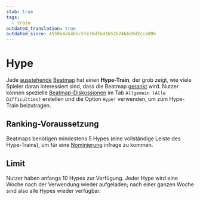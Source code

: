 ```yaml
---
stub: true
tags:
  - train
outdated_translation: true
outdated_since: 4559e4a54b5c5fe76dfb41652b74b6d9d2cca80b
---
```


# Hype

Jede [ausstehende](/wiki/Beatmap/Category#wip-and-pending) [Beatmap](/wiki/Beatmap) hat einen **Hype-Train**, der grob zeigt, wie viele Spieler daran interessiert sind, dass die Beatmap [gerankt](/wiki/Beatmap/Category#ranked) wird. Nutzer können spezielle [Beatmap-Diskussionen](/wiki/Beatmap_discussion) im Tab `Allgemein (Alle Difficulties)` erstellen und die Option `Hype!` verwenden, um zum Hype-Train beizutragen.

## Ranking-Voraussetzung

Beatmaps benötigen mindestens 5 Hypes (eine vollständige Leiste des Hype-Trains), um für eine [Nominierung](/wiki/Beatmap_ranking_procedure#nominations) infrage zu kommen.

## Limit

Nutzer haben anfangs 10 Hypes zur Verfügung. Jeder Hype wird eine Woche nach der Verwendung wieder aufgeladen; nach einer ganzen Woche sind also alle Hypes wieder verfügbar.
